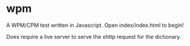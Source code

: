 # wpm
A WPM/CPM test written in Javascript. Open index/index.html to begin!

Does require a live server to serve the xhttp request for the dictionary.
